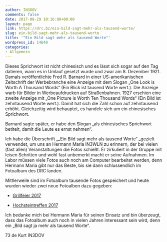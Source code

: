 ```yaml
---
author: IN3DOV
comments: false
date: 2017-08-29 10:16:08+00:00
layout: page
link: https://drc.bz/ein-bild-sagt-mehr-als-tausend-worte/
slug: ein-bild-sagt-mehr-als-tausend-worte
title: '"Ein Bild sagt mehr als tausend Worte"'
wordpress_id: 14640
categories:
- Allgemein
---
```


Dieses Sprichwort ist nicht chinesisch und es lässt sich sogar auf den Tag datieren, wann es in Umlauf gesetzt wurde und zwar am 8. Dezember 1921. Damals veröffentlichte Fred R. Barnard in einer US-amerikanischen Zeitschrift der Werbebranche eine Anzeige mit dem Slogan „One Look is Worth A Thousand Words“ (Ein Blick ist tausend Worte wert.). Die Anzeige warb für Bilder in Werbeaufdrucken auf Straßenbahnen. 1927 erschien eine zweite Anzeige mit „One Picture is Worth Ten Thousand Words“ (Ein Bild ist zehntausend Worte wert.). Damit hat sich die Zahl schon auf zehntausend erhöht. Gleichzeitig wird behauptet, es handele sich um ein chinesisches Sprichwort.

Barnard sagte später, er habe den Slogan „als chinesisches Sprichwort betitelt, damit die Leute es ernst nehmen“.

Ich habe die Überschrift „_Ein Bild sagt mehr als tausend Worte“ _gezielt verwendet, um uns an Hermann Maria IN3WLN zu erinnern, der bei vielen (fast allen) Veranstaltungen die Fotos schießt. Er zirkuliert in der Gruppe mit leisen Schritten und wohl fast unbemerkt macht er seine Aufnahmen. Im Labor müssen viele Fotos auch noch am Computer bearbeitet werden, denn Hermann Maria gibt nur das Beste, bis sie dann schlussendlich im Fotoalbum des DRC landen.

Mittlerweile sind im Fotoalbum tausende Fotos gespeichert und heute wurden wieder zwei neue Fotoalben dazu gegeben:



 	
  * [Grillfeier 2017](https://drc.bz/drc-intern/fotoalbum/?occur=1&cover=0&album=155)

 	
  * [Hochsteintreffen 2017](https://drc.bz/drc-intern/fotoalbum/?occur=1&cover=0&album=156)


Ich bedanke mich bei Hermann Maria für seinen Einsatz und bin überzeugt, dass das Fotoalbum auch noch in vielen Jahren interessant sein wird, denn ein „Bild sagt ja mehr als tausend Worte“.

73 de Kurt IN3DOV

